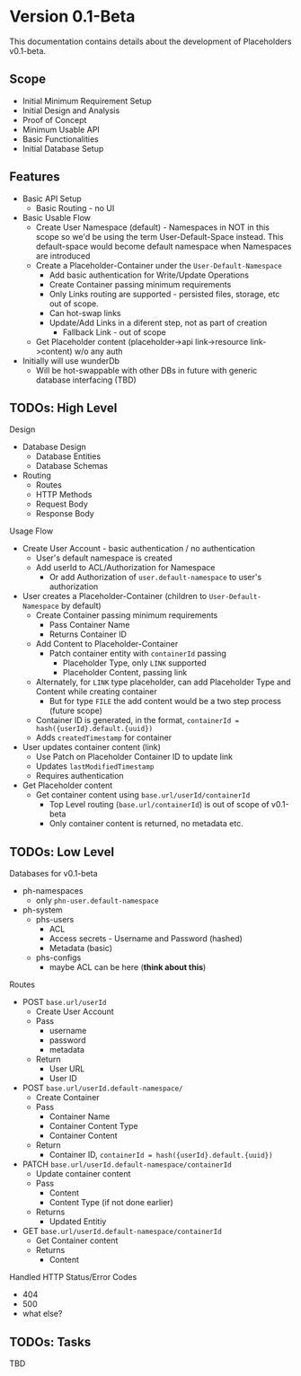 # Version 0.1-Beta 

This documentation contains details about the development of Placeholders v0.1-beta.

## Scope

- Initial Minimum Requirement Setup
- Initial Design and Analysis
- Proof of Concept
- Minimum Usable API
- Basic Functionalities
- Initial Database Setup

## Features

- Basic API Setup
  - Basic Routing - no UI
- Basic Usable Flow
  - Create User Namespace (default) - Namespaces in NOT in this scope so we'd be using the term User-Default-Space instead. This default-space would become default namespace when Namespaces are introduced
  - Create a Placeholder-Container under the `User-Default-Namespace`
    - Add basic authentication for Write/Update Operations
    - Create Container passing minimum requirements
    - Only Links routing are supported - persisted files, storage, etc out of scope.
    - Can hot-swap links
    - Update/Add Links in a diferent step, not as part of creation
      - Fallback Link - out of scope
  - Get Placeholder content (placeholder->api link->resource link->content) w/o any auth
- Initially will use wunderDb
  - Will be hot-swappable with other DBs in future with generic database interfacing (TBD)

## TODOs: High Level

Design
  - Database Design
    - Database Entities
    - Database Schemas
  - Routing
    - Routes 
    - HTTP Methods
    - Request Body
    - Response Body

Usage Flow
  - Create User Account - basic authentication / no authentication
    - User's default namespace is created
    - Add userId to ACL/Authorization for Namespace 
      - Or add Authorization of `user.default-namespace` to user's authorization
  - User creates a Placeholder-Container (children to `User-Default-Namespace` by default)
    - Create Container passing minimum requirements
      - Pass Container Name
      - Returns Container ID 
    - Add Content to Placeholder-Container 
      - Patch container entity with `containerId` passing
        - Placeholder Type, only `LINK` supported
        - Placeholder Content, passing link
    - Alternately, for `LINK` type placeholder, can add Placeholder Type and Content while creating container
      - But for type `FILE` the add content would be a two step process (future scope)
    - Container ID is generated, in the format, `containerId = hash({userId}.default.{uuid})`
    - Adds `createdTimestamp` for container
  - User updates container content (link) 
    - Use Patch on Placeholder Container ID to update link
    - Updates `lastModifiedTimestamp` 
    - Requires authentication
  - Get Placeholder content 
    - Get container content using `base.url/userId/containerId`
      - Top Level routing (`base.url/containerId`) is out of scope of v0.1-beta
      - Only container content is returned, no metadata etc.


## TODOs: Low Level

Databases for v0.1-beta
  - ph-namespaces
    - only `phn-user.default-namespace`
  - ph-system
    - phs-users
      - ACL 
      - Access secrets - Username and Password (hashed)
      - Metadata (basic)
    - phs-configs
      - maybe ACL can be here (**think about this**)

Routes
  - POST `base.url/userId`
    - Create User Account
    - Pass 
      - username
      - password
      - metadata
    - Return
      - User URL
      - User ID
  - POST `base.url/userId.default-namespace/`
    - Create Container
    - Pass 
      - Container Name
      - Container Content Type
      - Container Content
    - Return
      - Container ID, `containerId = hash({userId}.default.{uuid})`
  - PATCH `base.url/userId.default-namespace/containerId`
    - Update container content
    - Pass
      - Content
      - Content Type (if not done earlier)
    - Returns 
      - Updated Entitiy
  - GET `base.url/userId.default-namespace/containerId`
    - Get Container content
    - Returns
      - Content

Handled HTTP Status/Error Codes
  - 404
  - 500
  - what else?

## TODOs: Tasks

TBD
